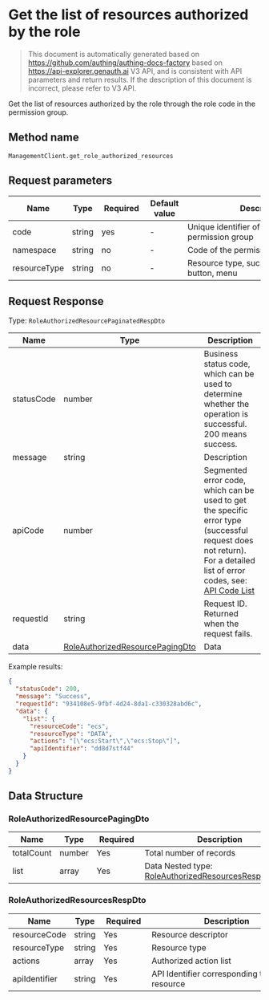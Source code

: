 # Get the list of resources authorized by the role

<!--
Warning⚠️:
Do not modify this document directly,
https://github.com/Authing/authing-docs-factory
Use this project to generate
-->

<LastUpdated />

> This document is automatically generated based on https://github.com/authing/authing-docs-factory based on https://api-explorer.genauth.ai V3 API, and is consistent with API parameters and return results. If the description of this document is incorrect, please refer to V3 API.

Get the list of resources authorized by the role through the role code in the permission group.

## Method name

`ManagementClient.get_role_authorized_resources`

## Request parameters

| Name         | Type   | <div style="width:80px">Required</div> | <div style="width:60px">Default value</div> | <div style="width:300px">Description</div>            | <div style="width:200px">Sample value</div> |
| ------------ | ------ | -------------------------------------- | ------------------------------------------- | ----------------------------------------------------- | ------------------------------------------- |
| code         | string | yes                                    | -                                           | Unique identifier of the role in the permission group | `60b49eb83fd80adb96f26e68`                  |
| namespace    | string | no                                     | -                                           | Code of the permission group                          | `default`                                   |
| resourceType | string | no                                     | -                                           | Resource type, such as data, API, button, menu        | `DATA`                                      |

## Request Response

Type: `RoleAuthorizedResourcePaginatedRespDto`

| Name       | Type                                                                           | Description                                                                                                                                                                                                                                                                                                                                  |
| ---------- | ------------------------------------------------------------------------------ | -------------------------------------------------------------------------------------------------------------------------------------------------------------------------------------------------------------------------------------------------------------------------------------------------------------------------------------------- |
| statusCode | number                                                                         | Business status code, which can be used to determine whether the operation is successful. 200 means success.                                                                                                                                                                                                                                 |
| message    | string                                                                         | Description                                                                                                                                                                                                                                                                                                                                  |
| apiCode    | number                                                                         | Segmented error code, which can be used to get the specific error type (successful request does not return). For a detailed list of error codes, see: [API Code List](https://api-explorer.genauth.ai/?tag=group/%E5%BC%80%E5%8F%91%E5%87%86%E5%A4%87#tag/%E5%BC%80%E5%8F%91%E5%87%86%E5%A4%87/%E9%94%99%E8%AF%AF%E5%A4%84%E7%90%86/apiCode) |
| requestId  | string                                                                         | Request ID. Returned when the request fails.                                                                                                                                                                                                                                                                                                 |
| data       | <a href="#RoleAuthorizedResourcePagingDto">RoleAuthorizedResourcePagingDto</a> | Data                                                                                                                                                                                                                                                                                                                                         |

Example results:

```json
{
  "statusCode": 200,
  "message": "Success",
  "requestId": "934108e5-9fbf-4d24-8da1-c330328abd6c",
  "data": {
    "list": {
      "resourceCode": "ecs",
      "resourceType": "DATA",
      "actions": "[\"ecs:Start\",\"ecs:Stop\"]",
      "apiIdentifier": "dd8d7stf44"
    }
  }
}
```

## Data Structure

### <a id="RoleAuthorizedResourcePagingDto"></a> RoleAuthorizedResourcePagingDto

| Name       | Type   | <div style="width:80px">Required</div> | <div style="width:300px">Description</div>                                                      | <div style="width:200px">Sample value</div> |
| ---------- | ------ | -------------------------------------- | ----------------------------------------------------------------------------------------------- | ------------------------------------------- |
| totalCount | number | Yes                                    | Total number of records                                                                         |                                             |
| list       | array  | Yes                                    | Data Nested type: <a href="#RoleAuthorizedResourcesRespDto">RoleAuthorizedResourcesRespDto</a>. |                                             |

### <a id="RoleAuthorizedResourcesRespDto"></a> RoleAuthorizedResourcesRespDto

| Name          | Type   | <div style="width:80px">Required</div> | <div style="width:300px">Description</div>   | <div style="width:200px">Sample value</div> |
| ------------- | ------ | -------------------------------------- | -------------------------------------------- | ------------------------------------------- |
| resourceCode  | string | Yes                                    | Resource descriptor                          | `ecs`                                       |
| resourceType  | string | Yes                                    | Resource type                                | DATA                                        |
| actions       | array  | Yes                                    | Authorized action list                       | `["ecs:Start","ecs:Stop"]`                  |
| apiIdentifier | string | Yes                                    | API Identifier corresponding to the resource | `dd8d7stf44`                                |

